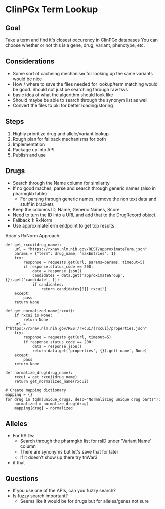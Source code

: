 # ClinPGx Term Lookup

## Goal
Take a term and find it's closest occurency in ClinPGx databases
You can choose whether or not this is a gene, drug, variant, phenotype, etc.

## Considerations
- Some sort of cacheing mechanism for looking up the same variants would be nice
- How / where to save the files needed for lookup/term matching would be good. Should not just be searching through raw tsvs
- basic idea of what the algorithm should look like
- Should maybe be able to search through the synonym list as well
- Convert the files to pkl for better loading/storing

## Steps
1. Highly prioritize drug and allele/variant lookup
2. Rough plan for fallback mechanisms for both
3. Implementation
4. Package up into API
5. Publish and use

## Drugs
- Search through the Name column for similarity
- If no good maches, parse and search through generic names (also in pharmgkb table)
    - For parsing through generic names, remove the non text data and stuff in brackets
- Keep the columns ID, Name, Generic Names, Score
- Need to turn the ID into a URL and add that to the DrugRecord object.
- Fallback 1: RxNorm
- Use approximateTerm endpoint to get top results .

Arian's RxNorm Approach:
```
def get_rxcui(drug_name):
    url = "https://rxnav.nlm.nih.gov/REST/approximateTerm.json"
    params = {"term": drug_name, "maxEntries": 1}
    try:
        response = requests.get(url, params=params, timeout=5)
        if response.status_code == 200:
            data = response.json()
            candidates = data.get('approximateGroup', {}).get('candidate', [])
            if candidates:
                return candidates[0]['rxcui']
    except:
        pass
    return None

def get_normalized_name(rxcui):
    if rxcui is None:
        return None
    url = f"https://rxnav.nlm.nih.gov/REST/rxcui/{rxcui}/properties.json"
    try:
        response = requests.get(url, timeout=5)
        if response.status_code == 200:
            data = response.json()
            return data.get('properties', {}).get('name', None)
    except:
        pass
    return None

def normalize_drug(drug_name):
    rxcui = get_rxcui(drug_name)
    return get_normalized_name(rxcui)

# Create mapping dictionary
mapping = {}
for drug in tqdm(unique_drugs, desc="Normalizing unique drug parts"):
    normalized = normalize_drug(drug)
    mapping[drug] = normalized
```

## Alleles
- For RSIDs:
    - Search through the pharmgkb list for rsID under 'Variant Name' column
    - There are synonyms but let's save that for later
    - If it doesn't show up there try tmVar3
- if that 

## Questions
- If you use one of the APIs, can you fuzzy search?
- Is fuzzy search important? 
    - Seems like it would be for drugs but for alleles/genes not sure